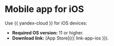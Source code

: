 # Mobile app for iOS

Use {{ yandex-cloud }} for iOS devices:
* **Required OS version:** 11 or higher.
* **Download link:** [App Store]({{ link-app-ios }}).